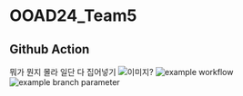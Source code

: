 # OOAD24_Team5

## Github Action 
뭐가 뭔지 몰라 일단 다 집어넣기
![이미지?](https://github.com/greenrain78/OOAD24_Team5/actions/workflows/gradle.yml/badge.svg)
![example workflow](https://github.com/github/docs/actions/workflows/main.yml/badge.svg)
![example branch parameter](https://github.com/github/docs/actions/workflows/main.yml/badge.svg?branch=main)

